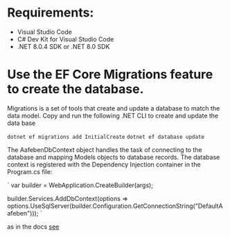 # Requirements:
- Visual Studio Code
- C# Dev Kit for Visual Studio Code
- .NET 8.0.4 SDK or .NET 8.0 SDK

# Use the EF Core Migrations feature to create the database. 
Migrations is a set of tools that create and update a database to match the data model.
Copy and run the following .NET CLI to create and update the data base

`dotnet ef migrations add InitialCreate`
`dotnet ef database update`


 The AafebenDbContext object handles the task of connecting to the database and mapping Models objects to database records. 
 The database context is registered with the Dependency Injection container in the Program.cs file:

 `
 var builder = WebApplication.CreateBuilder(args);

builder.Services.AddDbContext<AafebenDbContext>(options =>
    options.UseSqlServer(builder.Configuration.GetConnectionString("DefaultAafeben")));
 `


  as in the docs  [see](https://learn.microsoft.com/en-us/aspnet/core/tutorials/first-mvc-app/working-with-sql?view=aspnetcore-9.0&tabs=visual-studio)
